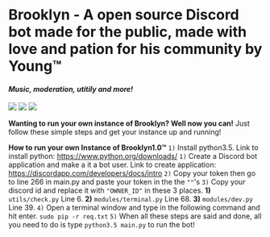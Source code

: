 # Brooklyn - A open source Discord bot made for the public, made with love and pation for his community by Young:tm:
#### *Music, moderation, utitily and more!*
[<img src="https://img.shields.io/badge/Support-me!-orange.svg">](https://www.patreon.com/_brooklyn)  [<img src="https://img.shields.io/badge/discord-py-blue.svg">](https://github.com/Rapptz/discord.py) [<img src="https://discordapp.com/api/guilds/133049272517001216/widget.png?style=shield">](https://discord.gg/fmuvSX9)


**Wanting to run your own instance of Brooklyn? Well now you can!**
Just follow these simple steps and get your instance up and running!

**How to run your own Instance of Brooklyn1.0:tm:**
`1)` Install python3.5.
    Link to install python: <https://www.python.org/downloads/>
`1)` Create a Discord bot application and make a it a bot user.
    Link to create application: <https://discordapp.com/developers/docs/intro>
`2)` Copy your token then go to line 266 in main.py and paste your token in the the `""`'s
`3)` Copy your discord id and replace it with `"OWNER_ID"` in these 3 places.
    **1)** `utils/check.py` Line 6.
    **2)** `modules/terminal.py` Line 68.
    **3)** `modules/dev.py` Line 39.
`4)` Open a terminal window and type in the following command and hit enter. `sudo pip -r req.txt`
`5)` When all these steps are said and done, all you need to do is type `python3.5 main.py` to run the bot!

